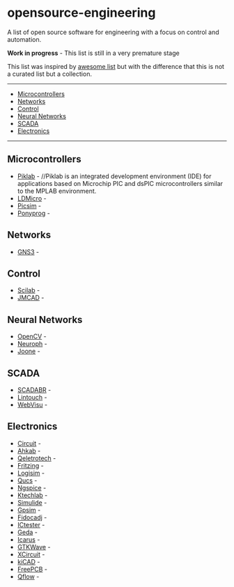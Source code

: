 
# opensource-engineering

A list of open source software for engineering with a focus on control and  automation.

**Work in progress** - This list is still in a very premature stage

This list was inspired by [awesome list](https://awesome.re/) but with the difference that this is not a curated list but a collection.


-------------------------

<!-- START doctoc generated TOC please keep comment here to allow auto update -->
<!-- DON'T EDIT THIS SECTION, INSTEAD RE-RUN doctoc TO UPDATE -->


- [Microcontrollers](#microcontrollers)
- [Networks](#networks)
- [Control](#control)
- [Neural Networks](#neural-networks)
- [SCADA](#scada)
- [Electronics](#electronics)

<!-- END doctoc generated TOC please keep comment here to allow auto update -->


-----------------------------------

## Microcontrollers

 * [Piklab](http://piklab.sourceforge.net/) - //Piklab is an integrated development environment (IDE) for applications based on             Microchip PIC and dsPIC microcontrollers similar to the MPLAB environment.
 * [LDMicro](http://www.cq.cx/ladder.pl) -
 * [Picsim](https://sourceforge.net/projects/picsim/) -
 * [Ponyprog](http://www.lancos.com/prog.html) -
 

## Networks

 * [GNS3](https://www.gns3.com/) -
 
## Control

 * [Scilab](www.scilab.org) -
 * [JMCAD](http://jmcad.sourceforge.net/index_us.shtml) -

## Neural Networks

 * [OpenCV](opencv.org) -
 * [Neuroph](http://neuroph.sourceforge.net/) -
 * [Joone](http://www.jooneworld.com/) -

## SCADA

 * [SCADABR](http://www.scadabr.com.br/) -
 * [Lintouch](http://lintouch-ng.sourceforge.net/) -
 * [WebVisu](https://sourceforge.net/projects/webvisu/) -


## Electronics

 * [Circuit](http://www.falstad.com/circuit) - 
 * [Ahkab](https://ahkab.github.io/ahkab/) - 
 * [Qeletrotech](https://qelectrotech.org/) -
 * [Fritzing](http://fritzing.org/home/) -
 * [Logisim](http://www.cburch.com/logisim/index.html) -
 * [Qucs](http://qucs.sourceforge.net/) -
 * [Ngspice](http://ngspice.sourceforge.net/) -
 * [Ktechlab](https://github.com/ktechlab/ktechlab) -
 * [Simulide](https://sourceforge.net/projects/simulide/) -
 * [Gpsim](http://gpsim.sourceforge.net/gpsim.html) -
 * [Fidocadj](https://sourceforge.net/projects/fidocadj/) -
 * [ICtester](http://oldcomputer.info/software/ictester/) -
 * [Geda](http://www.geda-project.org/) -
 * [Icarus](http://iverilog.icarus.com/) -
 * [GTKWave](http://gtkwave.sourceforge.net/) -
 * [XCircuit](http://www.opencircuitdesign.com/xcircuit/) -
 * [kiCAD](http://kicad-pcb.org/) -
 * [FreePCB](http://www.freepcb.com/) -
 * [Qflow](http://opencircuitdesign.com/qflow/) - 






